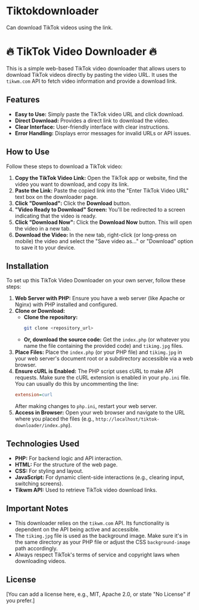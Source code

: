 # Tiktokdownloader
Can download TikTok videos using the link.

# 🔥 TikTok Video Downloader 🔥

This is a simple web-based TikTok video downloader that allows users to download TikTok videos directly by pasting the video URL. It uses the `tikwm.com` API to fetch video information and provide a download link.

## Features

* **Easy to Use:** Simply paste the TikTok video URL and click download.
* **Direct Download:** Provides a direct link to download the video.
* **Clear Interface:** User-friendly interface with clear instructions.
* **Error Handling:** Displays error messages for invalid URLs or API issues.

## How to Use

Follow these steps to download a TikTok video:

1.  **Copy the TikTok Video Link:** Open the TikTok app or website, find the video you want to download, and copy its link.
2.  **Paste the Link:** Paste the copied link into the "Enter TikTok Video URL" text box on the downloader page.
3.  **Click "Download":** Click the **Download** button.
4.  **"Video Ready to Download" Screen:** You'll be redirected to a screen indicating that the video is ready.
5.  **Click "Download Now":** Click the **Download Now** button. This will open the video in a new tab.
6.  **Download the Video:** In the new tab, right-click (or long-press on mobile) the video and select the "Save video as..." or "Download" option to save it to your device.

## Installation

To set up this TikTok Video Downloader on your own server, follow these steps:

1.  **Web Server with PHP:** Ensure you have a web server (like Apache or Nginx) with PHP installed and configured.
2.  **Clone or Download:**
    * **Clone the repository:**
        ```bash
        git clone <repository_url>
        ```
    * **Or, download the source code:** Get the `index.php` (or whatever you name the file containing the provided code) and `tikimg.jpg` files.
3.  **Place Files:** Place the `index.php` (or your PHP file) and `tikimg.jpg` in your web server's document root or a subdirectory accessible via a web browser.
4.  **Ensure cURL is Enabled:** The PHP script uses cURL to make API requests. Make sure the cURL extension is enabled in your `php.ini` file. You can usually do this by uncommenting the line:
    ```ini
    extension=curl
    ```
    After making changes to `php.ini`, restart your web server.
5.  **Access in Browser:** Open your web browser and navigate to the URL where you placed the files (e.g., `http://localhost/tiktok-downloader/index.php`).

## Technologies Used

* **PHP:** For backend logic and API interaction.
* **HTML:** For the structure of the web page.
* **CSS:** For styling and layout.
* **JavaScript:** For dynamic client-side interactions (e.g., clearing input, switching screens).
* **Tikwm API:** Used to retrieve TikTok video download links.

## Important Notes

* This downloader relies on the `tikwm.com` API. Its functionality is dependent on the API being active and accessible.
* The `tikimg.jpg` file is used as the background image. Make sure it's in the same directory as your PHP file or adjust the CSS `background-image` path accordingly.
* Always respect TikTok's terms of service and copyright laws when downloading videos.

## License

[You can add a license here, e.g., MIT, Apache 2.0, or state "No License" if you prefer.]
